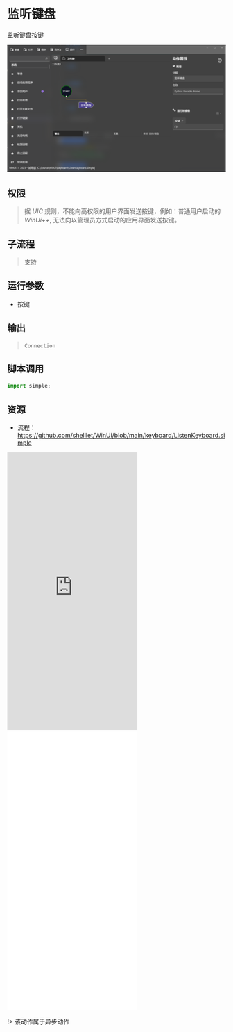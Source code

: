 # 监听键盘 
监听键盘按键

![ListenKeyboard](./images/06.png ':size=90%')

## 权限
> 据 *UIC* 规则，不能向高权限的用户界面发送按键，例如：普通用户启动的 *WinUi++*, 无法向以管理员方式启动的应用界面发送按键。

## 子流程
> 支持


## 运行参数

* 按键


## 输出

 > `Connection`   


## 脚本调用

```python
import simple;

```

## 资源
* 流程：https://github.com/shelllet/WinUi/blob/main/keyboard/ListenKeyboard.simple

<iframe type="text/html" height="640px" src="https://www.youtube.com/embed/LYCT-2IdSKk" frameborder="0"></iframe>

<iframe src="//player.bilibili.com/player.html?bvid=BV1ap4y1J7JL&page=1&autoplay=0" height='640px' scrolling="no" border="0" frameborder="no" framespacing="0" allowfullscreen="true"></iframe>

!> 该动作属于异步动作